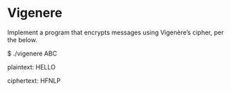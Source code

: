 # Vigenere

Implement a program that encrypts messages using Vigenère’s cipher, per the below.

\$ ./vigenere ABC

plaintext:  HELLO

ciphertext: HFNLP
